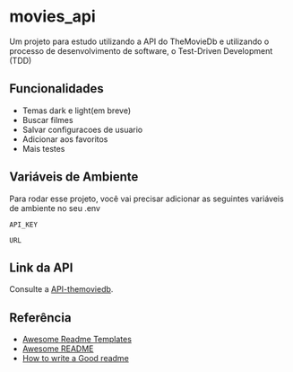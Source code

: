 
# movies_api

Um projeto para estudo utilizando a API do TheMovieDb e utilizando o processo de desenvolvimento de software, o Test-Driven Development (TDD)
## Funcionalidades

- Temas dark e light(em breve)
- Buscar filmes
- Salvar configuracoes de usuario
- Adicionar aos favoritos
- Mais testes

## Variáveis de Ambiente

Para rodar esse projeto, você vai precisar adicionar as seguintes variáveis de ambiente no seu .env

`API_KEY`

`URL`


## Link da API
Consulte a
[API-themoviedb](https://developers.themoviedb.org/3/getting-started/introduction).



## Referência

 - [Awesome Readme Templates](https://awesomeopensource.com/project/elangosundar/awesome-README-templates)
 - [Awesome README](https://github.com/matiassingers/awesome-readme)
 - [How to write a Good readme](https://bulldogjob.com/news/449-how-to-write-a-good-readme-for-your-github-project)

